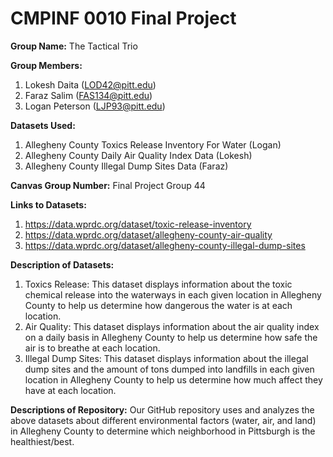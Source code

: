 # CMPINF 0010 Final Project

**Group Name:** The Tactical Trio

**Group Members:**
1. Lokesh Daita (LOD42@pitt.edu)
2. Faraz Salim (FAS134@pitt.edu)
3. Logan Peterson (LJP93@pitt.edu)

**Datasets Used:**
1. Allegheny County Toxics Release Inventory For Water (Logan)
2. Allegheny County Daily Air Quality Index Data (Lokesh)
3. Allegheny County Illegal Dump Sites Data (Faraz)

**Canvas Group Number:** Final Project Group 44

**Links to Datasets:**
1. https://data.wprdc.org/dataset/toxic-release-inventory
2. https://data.wprdc.org/dataset/allegheny-county-air-quality
3. https://data.wprdc.org/dataset/allegheny-county-illegal-dump-sites

**Description of Datasets:**
1. Toxics Release: This dataset displays information about the toxic chemical release into the waterways in each given location in Allegheny County to help us determine how dangerous the water is at each location.
2. Air Quality: This dataset displays information about the air quality index on a daily basis in Allegheny County to help us determine how safe the air is to breathe at each location.
3. Illegal Dump Sites: This dataset displays information about the illegal dump sites and the amount of tons dumped into landfills in each given location in Allegheny County to help us determine how much affect they have at each location.

**Descriptions of Repository:** Our GitHub repository uses and analyzes the above datasets about different environmental factors (water, air, and land) in Allegheny County to determine which neighborhood in Pittsburgh is the healthiest/best.
